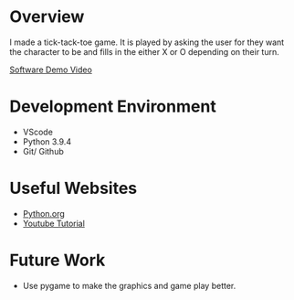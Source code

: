 # Overview

I made a tick-tack-toe game. It is played by asking the user for they want the character to be and fills in the either X or O depending on their turn.

[Software Demo Video](https://youtu.be/VSdSbFcnFKo)

# Development Environment

* VScode
* Python 3.9.4 
* Git/ Github

# Useful Websites


* [Python.org](https://docs.python.org/3.9/tutorial/)
* [Youtube Tutorial](https://www.youtube.com/watch?v=rfscVS0vtbw)

# Future Work

* Use pygame to make the graphics and game play better.
